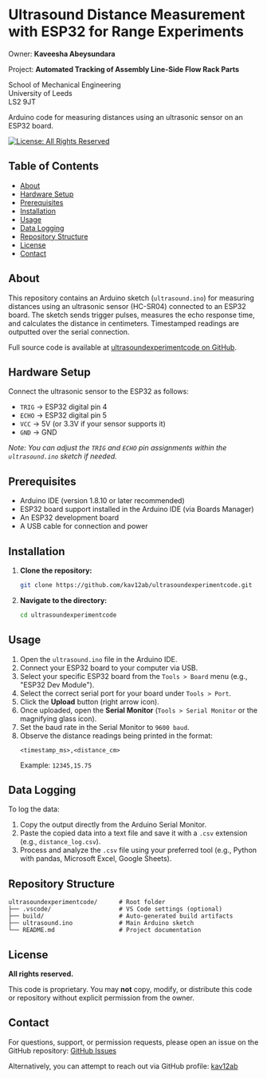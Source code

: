 # Ultrasound Distance Measurement with ESP32 for Range Experiments

Owner: **Kaveesha Abeysundara**  

Project: **Automated Tracking of Assembly Line-Side Flow Rack Parts**   

School of Mechanical Engineering   
University of Leeds  
LS2 9JT

Arduino code for measuring distances using an ultrasonic sensor on an ESP32 board.

[![License: All Rights Reserved](https://img.shields.io/badge/License-All%20Rights%20Reserved-red.svg)](LICENSE.md) <!-- Optional: You can create a LICENSE.md file -->

## Table of Contents

- [About](#about)
- [Hardware Setup](#hardware-setup)
- [Prerequisites](#prerequisites)
- [Installation](#installation)
- [Usage](#usage)
- [Data Logging](#data-logging)
- [Repository Structure](#repository-structure)
- [License](#license)
- [Contact](#contact)

## About

This repository contains an Arduino sketch (`ultrasound.ino`) for measuring distances using an ultrasonic sensor (HC-SR04) connected to an ESP32 board. The sketch sends trigger pulses, measures the echo response time, and calculates the distance in centimeters. Timestamped readings are outputted over the serial connection.

Full source code is available at [ultrasoundexperimentcode on GitHub](https://github.com/kav12ab/ultrasoundexperimentcode).

## Hardware Setup

Connect the ultrasonic sensor to the ESP32 as follows:

-   `TRIG` → ESP32 digital pin 4
-   `ECHO` → ESP32 digital pin 5
-   `VCC` → 5V (or 3.3V if your sensor supports it)
-   `GND` → GND

*Note: You can adjust the `TRIG` and `ECHO` pin assignments within the `ultrasound.ino` sketch if needed.*

## Prerequisites

-   Arduino IDE (version 1.8.10 or later recommended)
-   ESP32 board support installed in the Arduino IDE (via Boards Manager)
-   An ESP32 development board
-   A USB cable for connection and power

## Installation

1.  **Clone the repository:**
    ```bash
    git clone https://github.com/kav12ab/ultrasoundexperimentcode.git
    ```
2.  **Navigate to the directory:**
    ```bash
    cd ultrasoundexperimentcode
    ```

## Usage

1.  Open the `ultrasound.ino` file in the Arduino IDE.
2.  Connect your ESP32 board to your computer via USB.
3.  Select your specific ESP32 board from the `Tools > Board` menu (e.g., "ESP32 Dev Module").
4.  Select the correct serial port for your board under `Tools > Port`.
5.  Click the **Upload** button (right arrow icon).
6.  Once uploaded, open the **Serial Monitor** (`Tools > Serial Monitor` or the magnifying glass icon).
7.  Set the baud rate in the Serial Monitor to `9600 baud`.
8.  Observe the distance readings being printed in the format:
    ```
    <timestamp_ms>,<distance_cm>
    ```
    Example: `12345,15.75`

## Data Logging

To log the data:

1.  Copy the output directly from the Arduino Serial Monitor.
2.  Paste the copied data into a text file and save it with a `.csv` extension (e.g., `distance_log.csv`).
3.  Process and analyze the `.csv` file using your preferred tool (e.g., Python with pandas, Microsoft Excel, Google Sheets).

## Repository Structure

```plaintext
ultrasoundexperimentcode/      # Root folder
├── .vscode/                   # VS Code settings (optional)
├── build/                     # Auto-generated build artifacts
├── ultrasound.ino             # Main Arduino sketch
└── README.md                  # Project documentation
```

## License

**All rights reserved.**

This code is proprietary. You may **not** copy, modify, or distribute this code or repository without explicit permission from the owner.

## Contact

For questions, support, or permission requests, please open an issue on the GitHub repository:
[GitHub Issues](https://github.com/kav12ab/ultrasoundexperimentcode/issues)

Alternatively, you can attempt to reach out via GitHub profile: [kav12ab](https://github.com/kav12ab)
